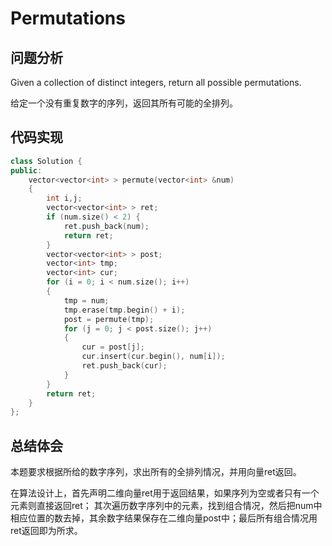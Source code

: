#  Permutations

## 问题分析
Given a collection of distinct integers, return all possible permutations.

给定一个没有重复数字的序列，返回其所有可能的全排列。

## 代码实现
``` C++
class Solution {
public:
    vector<vector<int> > permute(vector<int> &num)
    {
        int i,j;
        vector<vector<int> > ret;
        if (num.size() < 2) {
            ret.push_back(num);
            return ret;
        }
        vector<vector<int> > post;
        vector<int> tmp;
        vector<int> cur;
        for (i = 0; i < num.size(); i++)
        {
            tmp = num;
            tmp.erase(tmp.begin() + i);
            post = permute(tmp);
            for (j = 0; j < post.size(); j++)
            {
                cur = post[j];
                cur.insert(cur.begin(), num[i]);
                ret.push_back(cur);
            }
        }
        return ret;
    }
};
```

## 总结体会

本题要求根据所给的数字序列，求出所有的全排列情况，并用向量ret返回。

在算法设计上，首先声明二维向量ret用于返回结果，如果序列为空或者只有一个元素则直接返回ret； 其次遍历数字序列中的元素，找到组合情况，然后把num中相应位置的数去掉，其余数字结果保存在二维向量post中；最后所有组合情况用ret返回即为所求。
